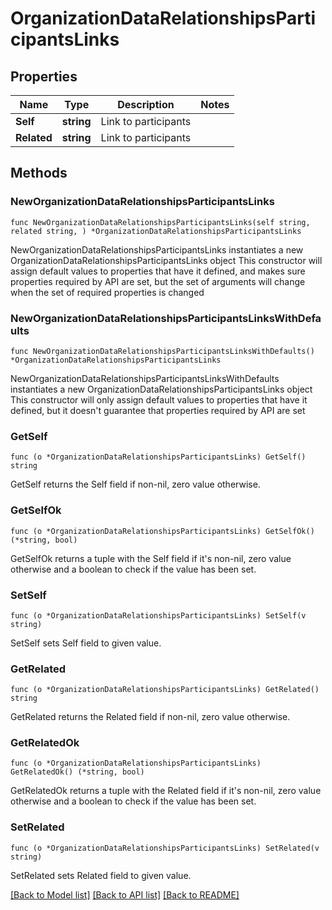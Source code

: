 # OrganizationDataRelationshipsParticipantsLinks

## Properties

Name | Type | Description | Notes
------------ | ------------- | ------------- | -------------
**Self** | **string** | Link to participants | 
**Related** | **string** | Link to participants | 

## Methods

### NewOrganizationDataRelationshipsParticipantsLinks

`func NewOrganizationDataRelationshipsParticipantsLinks(self string, related string, ) *OrganizationDataRelationshipsParticipantsLinks`

NewOrganizationDataRelationshipsParticipantsLinks instantiates a new OrganizationDataRelationshipsParticipantsLinks object
This constructor will assign default values to properties that have it defined,
and makes sure properties required by API are set, but the set of arguments
will change when the set of required properties is changed

### NewOrganizationDataRelationshipsParticipantsLinksWithDefaults

`func NewOrganizationDataRelationshipsParticipantsLinksWithDefaults() *OrganizationDataRelationshipsParticipantsLinks`

NewOrganizationDataRelationshipsParticipantsLinksWithDefaults instantiates a new OrganizationDataRelationshipsParticipantsLinks object
This constructor will only assign default values to properties that have it defined,
but it doesn't guarantee that properties required by API are set

### GetSelf

`func (o *OrganizationDataRelationshipsParticipantsLinks) GetSelf() string`

GetSelf returns the Self field if non-nil, zero value otherwise.

### GetSelfOk

`func (o *OrganizationDataRelationshipsParticipantsLinks) GetSelfOk() (*string, bool)`

GetSelfOk returns a tuple with the Self field if it's non-nil, zero value otherwise
and a boolean to check if the value has been set.

### SetSelf

`func (o *OrganizationDataRelationshipsParticipantsLinks) SetSelf(v string)`

SetSelf sets Self field to given value.


### GetRelated

`func (o *OrganizationDataRelationshipsParticipantsLinks) GetRelated() string`

GetRelated returns the Related field if non-nil, zero value otherwise.

### GetRelatedOk

`func (o *OrganizationDataRelationshipsParticipantsLinks) GetRelatedOk() (*string, bool)`

GetRelatedOk returns a tuple with the Related field if it's non-nil, zero value otherwise
and a boolean to check if the value has been set.

### SetRelated

`func (o *OrganizationDataRelationshipsParticipantsLinks) SetRelated(v string)`

SetRelated sets Related field to given value.



[[Back to Model list]](../README.md#documentation-for-models) [[Back to API list]](../README.md#documentation-for-api-endpoints) [[Back to README]](../README.md)


